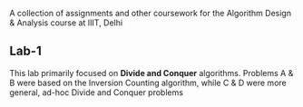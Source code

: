 A collection of assignments and other coursework for the Algorithm Design &amp; Analysis course at IIIT, Delhi

## Lab-1
This lab primarily focused on **Divide and Conquer** algorithms. Problems A & B were based on the Inversion Counting algorithm, while C & D were more general, ad-hoc Divide and Conquer problems
